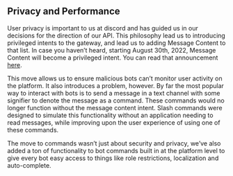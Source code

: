 <h2>Privacy and Performance</h2>
<p>User privacy is important to us at discord and has guided us in our decisions for the direction of our API. This philosophy lead us to introducing privileged intents to the gateway, and lead us to adding Message Content to that list. In case you haven’t heard, starting August 30th, 2022, Message Content will become a privileged intent. You can read that announcement <a href="https://support-dev.discord.com/hc/en-us/articles/4404772028055" target="_self">here</a>.</p>
<p>This move allows us to ensure malicious bots can’t monitor user activity on the platform. It also introduces a problem, however. By far the most popular way to interact with bots is to send a message in a text channel with some signifier to denote the message as a command. These commands would no longer function without the message content intent. Slash commands were designed to simulate this functionality without an application needing to read messages, while improving upon the user experience of using one of these commands.</p>
<p>The move to commands wasn’t just about security and privacy, we’ve also added a ton of functionality to bot commands built in at the platform level to give every bot easy access to things like role restrictions, localization and auto-complete.</p>
